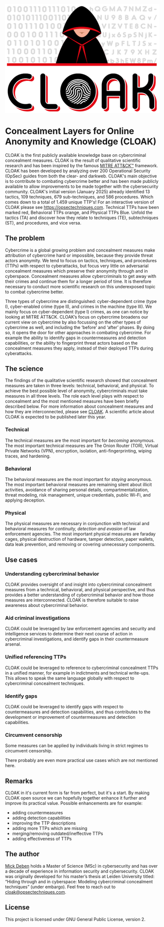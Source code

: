![Alt text](https://github.com/Mickinthemiddle/CLOAK/blob/main/CLOAK.png)
# Concealment Layers for Online Anonymity and Knowledge (CLOAK)
CLOAK is the first publicly available knowledge base on cybercriminal concealment measures. CLOAK is the result of qualitative scientific research and has been inspired by the famous [MITRE ATT&CK™](https://attack.mitre.org) framework. CLOAK has been developed by analyzing over 200 Operational Security (OpSec) guides from both the clear- and darkweb. CLOAK's main objective is to contribute to combating cybercrime better and has been made publicly available to allow improvements to be made together with the cybersecurity community. CLOAK's initial version (January 2025) already identified 13 tactics, 109 techniques, 679 sub-techniques, and 586 procedures. Which comes down to a total of 1.459 unique TTP's! For an interactive version of CLOAK please see https://opsectechniques.com. Technical TTPs have been marked red, Behavioral TTPs orange, and Physical TTPs Blue. Unfold the tactics (TA) and discover how they relate to techniques (TE), subtechniques (ST), and procedures, and vice versa.  

## The problem
Cybercrime is a global growing problem and concealment measures make attribution of cybercrime hard or impossible, because they provide threat actors anonymity. We tend to focus on tactics, techniques, and procedures (TTPs) with respect to cyberattacks, but focus very little on adversarial concealment measures which preserve their anonymity through and in cyberspace. Concealment measures allow cybercriminals to get away with their crimes and continue them for a longer period of time. It is therefore necessary to conduct more scientific research on this underexposed topic to combat cybercrime better. 

Three types of cybercrime are distinguished: cyber-dependent crime (type I), cyber-enabled crime (type II), and crimes in the machine (type III). We mainly focus on cyber-dependent (type I) crimes, as one can notice by looking at MITRE ATT&CK. CLOAK’s focus on cybercrime broadens our current view on cybercrime by also focussing on the other types of cybercrime as well, and including the ‘before’ and ‘after’ phases. By doing so, it opens the door for other approaches in combating cybercrime. For example the ability to identify gaps in countermeasures and detection capabilities, or the ability to fingerprint threat actors based on the concealment measures they apply, instead of their deployed TTPs during cyberattacks.

## The science
The findings of the qualitative scientific research showed that concealment measures are taken in three levels: technical, behavioral, and physical. To achieve the best possible level of anonymity, cybercriminals must take measures in all three levels. The role each level plays with respect to concealment and the most mentioned measures have been briefly described below. For more information about concealment measures and how they are interconnected, please see [CLOAK](https://opsectechniques.com). A scientific article about CLOAK is expected to be published later this year. 

### Technical
The technical measures are the most important for _becoming_ anonymous. The most important technical measures are The Onion Router (TOR), Virtual Private Networks (VPN), encryption, isolation, anti-fingerprinting, wiping traces, and hardening.

### Behavioral
The behavioral measures are the most important for _staying_ anonymous. The most important behavioral measures are remaining silent about illicit activities, avoidance of sharing personal details, compartmentalization, threat modeling, risk management, unique credentials, public Wi-Fi, and applying deception.

### Physical
The physical measures are necessary in conjunction with technical and behavioral measures for _continuity, detection and evasion_ of law enforcement agencies. The most important physical measures are faraday cages, physical destruction of hardware, tamper detection, paper wallets, data leak prevention, and removing or covering unnecessary components.

## Use cases
### Understanding cybercriminal behavior
CLOAK provides oversight of and insight into cybercriminal concealment measures from a technical, behavioral, and physical perspective, and thus provides a better understanding of cybercriminal behavior and how those measures are interconnected. CLOAK is therefore suitable to raise awareness about cybercriminal behavior. 

### Aid criminal investigations
CLOAK could be leveraged by law enforcement agencies and security and intelligence services to determine their next course of action in cybercriminal investigations, and identify gaps in their countermeasure arsenal.

### Unified referencing TTPs
CLOAK could be leveraged to reference to cybercriminal concealment TTPs in a unified manner, for example in indictments and technical write-ups. This allows to speak the same language globally with respect to cybercriminal concealment techniques.

### Identify gaps
CLOAK could be leveraged to identify gaps with respect to countermeasures and detection capabilities, and thus contributes to the development or improvement of countermeasures and detection capabilities.

### Circumvent censorship
Some measures can be applied by individuals living in strict regimes to circumvent censorship.  

There probably are even more practical use cases which are not mentioned here. 

## Remarks
CLOAK in it's current form is far from perfect, but it's a start. By making CLOAK open source we can hopefully together enhance it further and improve its practical value. Possible enhancements are for example:

* adding countermeasures
* adding detection capabilities
* improving the TTP descriptions
* adding more TTPs which are missing
* merging/removing outdated/ineffective TTPs
* adding effectiveness of TTPs

## The author
[Mick Deben](https://www.linkedin.com/in/mick-deben/) holds a Master of Science (MSc) in cybersecurity and has over a decade of experience in information security and cybersecurity. CLOAK was originally developed for his master’s thesis at Leiden University titled: “Hiding through and in cyberspace: Modeling cybercriminal concealment techniques” (under embargo). Feel free to reach out to cloak@opsectechniques.com. 

## License
This project is licensed under GNU General Public License, version 2.  

